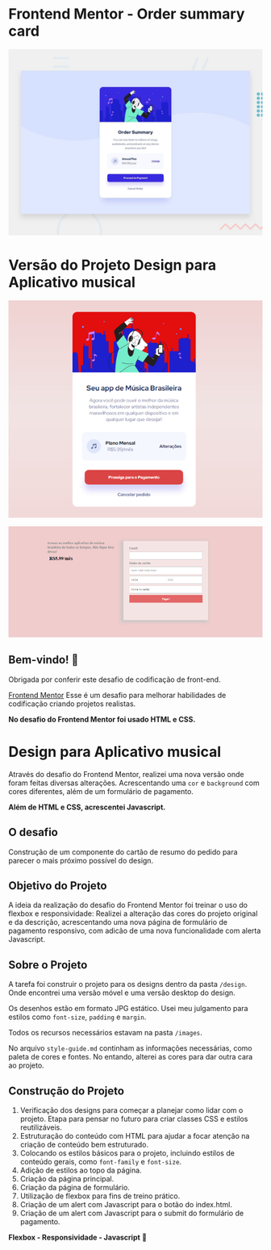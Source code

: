 # Frontend Mentor - Order summary card

![Design preview for the Order summary card coding challenge](./design/desktop-preview.jpg)

# Versão do Projeto Design para Aplicativo musical 

![Visualização do novo projeto - Página Principal](./design/desktop-novo.png)

![Visualização do novo projeto - Página de Formulário](./design/desktop-novo2.png)

## Bem-vindo! 👋

Obrigada por conferir este desafio de codificação de front-end.

[Frontend Mentor](https://www.frontendmentor.io) Esse é um desafio para melhorar habilidades de codificação criando projetos realistas.

**No desafio do Frontend Mentor foi usado HTML e CSS.**

# Design para Aplicativo musical 

Através do desafio do Frontend Mentor, realizei uma nova versão onde foram feitas diversas alterações. Acrescentando uma `cor` e `background` com cores diferentes, além de um formulário de pagamento.

**Além de HTML e CSS, acrescentei Javascript.**

## O desafio

Construção de um componente do cartão de resumo do pedido  para parecer o mais próximo possível do design.

## Objetivo do Projeto

A ideia da realização do desafio do Frontend Mentor foi treinar o uso do flexbox e responsividade: Realizei a alteração das cores do projeto original e da descrição, acrescentando uma nova página de formulário de pagamento responsivo, com adicão de uma nova funcionalidade com alerta Javascript.

## Sobre o Projeto

A tarefa foi construir o projeto para os designs dentro da pasta `/design`. Onde encontrei uma versão móvel e uma versão desktop do design.

Os desenhos estão em formato JPG estático. Usei meu julgamento para estilos como `font-size`, `padding` e `margin`.

Todos os recursos necessários estavam na pasta `/images`. 

No arquivo `style-guide.md` continham as informações necessárias, como paleta de cores e fontes. No entando, alterei as cores para dar outra cara ao projeto. 

## Construção do Projeto

1. Verificação dos designs para começar a planejar como lidar com o projeto. Etapa para pensar no futuro para criar classes CSS e estilos reutilizáveis. 
2. Estruturação do conteúdo com HTML para ajudar a focar atenção na criação de conteúdo bem estruturado.
3. Colocando os estilos básicos para o projeto, incluindo estilos de conteúdo gerais, como `font-family` e `font-size`.
4. Adição de estilos ao topo da página.
5. Criação da página principal.
6. Criação da página de formulário.
7. Utilização de flexbox para fins de treino prático. 
8. Criação de um alert com Javascript para o botão do index.html.
9. Criação de um alert com Javascript para o submit do formulário de pagamento. 

**Flexbox - Responsividade - Javascript** 🚀
